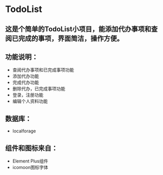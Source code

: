 # TodoList

## 这是个简单的TodoList小项目，能添加代办事项和查阅已完成的事项，界面简洁，操作方便。

## 功能说明：
- 查阅代办事项和已完成事项功能
- 添加代办功能
- 完成代办功能
- 删除代办，已完成事项功能
- 登录，注册功能
- 编辑个人资料功能

## 数据库：
- localforage

## 组件和图标来自：
- Element Plus组件
- icomoon图标字体
